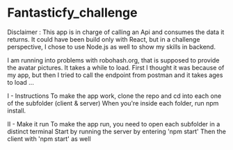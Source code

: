 # Fantasticfy_challenge

Disclaimer : This app is in charge of calling an Api and consumes the data it returns. 
It could have been build only with React, but in a challenge perspective, I chose to use Node.js as well
to show my skills in backend.

I am running into problems with robohash.org, that is supposed to provide the avatar pictures.
It takes a while to load. First I thought it was because of my app, but then I tried to call the endpoint
from postman and it takes ages to load ... 

I - Instructions
To make the app work, clone the repo and cd into each one of the subfolder (client & server)
When you're inside each folder, run npm install.

II - Make it run
To make the app run, you need to open each subfolder in a distinct terminal
Start by running the server by entering 'npm start'
Then the client with 'npm start' as well

